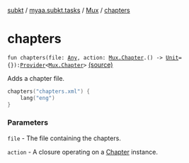 [subkt](../../index.md) / [myaa.subkt.tasks](../index.md) / [Mux](index.md) / [chapters](./chapters.md)

# chapters

`fun chapters(file: `[`Any`](https://kotlinlang.org/api/latest/jvm/stdlib/kotlin/-any/index.html)`, action: `[`Mux.Chapter`](-chapter/index.md)`.() -> `[`Unit`](https://kotlinlang.org/api/latest/jvm/stdlib/kotlin/-unit/index.html)` = {}): `[`Provider`](https://docs.gradle.org/current/javadoc/org/gradle/api/provider/Provider.html)`<`[`Mux.Chapter`](-chapter/index.md)`>` [(source)](https://github.com/Myaamori/SubKt/blob/0.1.12/src/main/kotlin/myaa/subkt/tasks/muxtask.kt#L742)

Adds a chapter file.

``` kotlin
chapters("chapters.xml") {
    lang("eng")
}
```

### Parameters

`file` - The file containing the chapters.

`action` - A closure operating on a [Chapter](-chapter/index.md) instance.